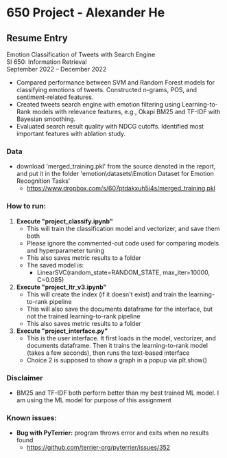 
# 650 Project - Alexander He


## Resume Entry
Emotion Classification of Tweets with Search Engine\
SI 650: Information Retrieval\
September 2022 – December 2022
-	Compared performance between SVM and Random Forest models for classifying emotions of tweets. Constructed n-grams, POS, and sentiment-related features.
-	Created tweets search engine with emotion filtering using Learning-to-Rank models with relevance features, e.g., Okapi BM25 and TF-IDF with Bayesian smoothing. 
-	Evaluated search result quality with NDCG cutoffs. Identified most important features with ablation study.


### Data
- download 'merged_training.pkl' from the source denoted in the report, and put it in the folder 'emotion\datasets\Emotion Dataset for Emotion Recognition Tasks'
  - https://www.dropbox.com/s/607ptdakxuh5i4s/merged_training.pkl

### How to run:
1. **Execute "project_classify.ipynb"**
    - This will train the classification model and vectorizer, and save them both
    - Please ignore the commented-out code used for comparing models and hyperparameter tuning
    - This also saves metric results to a folder
    - The saved model is:
      - LinearSVC(random_state=RANDOM_STATE, max_iter=10000, C=0.085)
2. **Execute "project_ltr_v3.ipynb"**
    - This will create the index (if it doesn't exist) and train the learning-to-rank pipeline
    - This will also save the documents dataframe for the interface, but not the trained learning-to-rank pipeline
    - This also saves metric results to a folder
3. **Execute "project_interface.py"**
    - This is the user interface. It first loads in the model, vectorizer, and documents dataframe. Then it trains the learning-to-rank model (takes a few seconds), then runs the text-based interface
    - Choice 2 is supposed to show a graph in a popup via plt.show()



### Disclaimer
- BM25 and TF-IDF both perform better than my best trained ML model. I am using the ML model for purpose of this assignment



### Known issues:
- **Bug with PyTerrier:** program throws error and exits when no results found
  - https://github.com/terrier-org/pyterrier/issues/352


